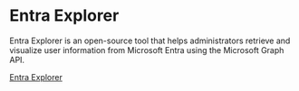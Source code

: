# Entra Explorer

Entra Explorer is an open-source tool that helps administrators retrieve and visualize user information from Microsoft Entra using the Microsoft Graph API.

[Entra Explorer](https://www.entraexplorer.com)
